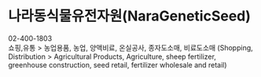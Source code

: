 # 나라동식물유전자원(NaraGeneticSeed)
02-400-1803
<br>
쇼핑,유통 > 농업용품, 농업, 양액비료, 온실공사, 종자도소매, 비료도소매
(Shopping, Distribution > Agricultural Products, Agriculture, sheep fertilizer, greenhouse construction, seed retail, fertilizer wholesale and retail)
